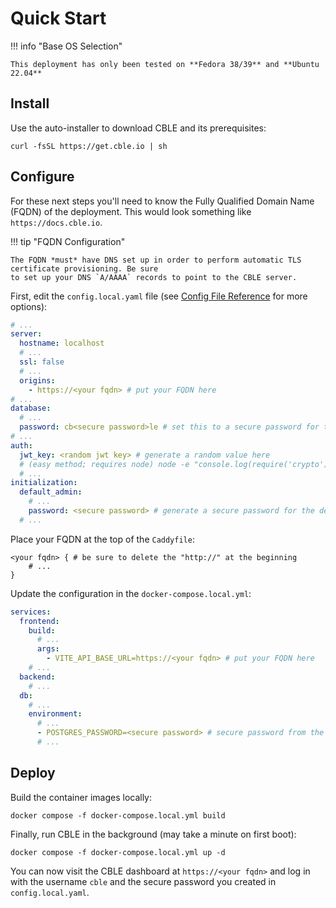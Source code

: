 # Quick Start

!!! info "Base OS Selection"

    This deployment has only been tested on **Fedora 38/39** and **Ubuntu 22.04**

## Install

Use the auto-installer to download CBLE and its prerequisites:

```shell
curl -fsSL https://get.cble.io | sh
```

## Configure

For these next steps you'll need to know the Fully Qualified Domain Name (FQDN) of the deployment. This
would look something like `https://docs.cble.io`.

!!! tip "FQDN Configuration"

    The FQDN *must* have DNS set up in order to perform automatic TLS certificate provisioning. Be sure
    to set up your DNS `A/AAAA` records to point to the CBLE server.

First, edit the `config.local.yaml` file (see
[Config File Reference](../references/configuration/config-file.md) for more options):

```yaml title="config.local.yaml"
# ...
server:
  hostname: localhost
  # ...
  ssl: false
  # ...
  origins:
    - https://<your fqdn> # put your FQDN here
# ...
database:
  # ...
  password: cb<secure password>le # set this to a secure password for the database
# ...
auth:
  jwt_key: <random jwt key> # generate a random value here
  # (easy method; requires node) node -e "console.log(require('crypto').randomBytes(64).toString('hex'));"
  # ...
initialization:
  default_admin:
    # ...
    password: <secure password> # generate a secure password for the default admin user
  # ...
```

Place your FQDN at the top of the `Caddyfile`:

```text title="Caddyfile"
<your fqdn> { # be sure to delete the "http://" at the beginning
    # ...
}
```

Update the configuration in the `docker-compose.local.yml`:

```yaml title="docker-compose.local.yaml"
services:
  frontend:
    build:
      # ...
      args:
        - VITE_API_BASE_URL=https://<your fqdn> # put your FQDN here
    # ...
  backend:
    # ...
  db:
    # ...
    environment:
      # ...
      - POSTGRES_PASSWORD=<secure password> # secure password from the `database` section of `config.local.yaml`
      # ...
```

## Deploy

Build the container images locally:

```shell
docker compose -f docker-compose.local.yml build
```

Finally, run CBLE in the background (may take a minute on first boot):

```shell
docker compose -f docker-compose.local.yml up -d
```

You can now visit the CBLE dashboard at `https://<your fqdn>` and log in with the username `cble` and the
secure password you created in `config.local.yaml`.
